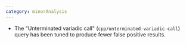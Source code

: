```yaml
---
category: minorAnalysis
---
```

* The "Unterminated variadic call" (`cpp/unterminated-variadic-call`) query has been tuned to produce fewer false positive results.
